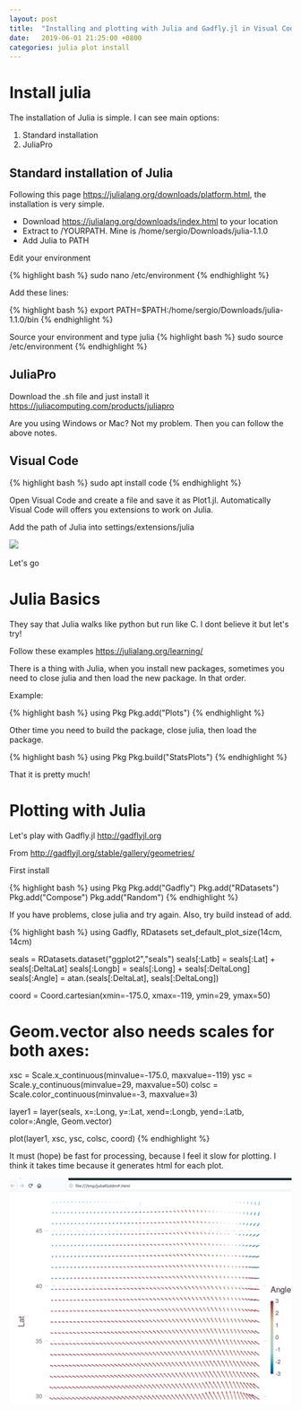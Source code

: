 ```yaml
---
layout: post
title:  "Installing and plotting with Julia and Gadfly.jl in Visual Code"
date:   2019-06-01 21:25:00 +0800
categories: julia plot install
---
```


# Install julia

The installation of Julia is simple. I can see main options:

1. Standard installation
2. JuliaPro

## Standard installation of Julia

Following this page https://julialang.org/downloads/platform.html, the 
installation is very simple. 
- Download https://julialang.org/downloads/index.html to your location
- Extract to /YOURPATH. Mine is /home/sergio/Downloads/julia-1.1.0
- Add Julia to PATH

Edit your environment

{% highlight bash %}
sudo nano /etc/environment
{% endhighlight %}

Add these lines:

{% highlight bash %}
export PATH=$PATH:/home/sergio/Downloads/julia-1.1.0/bin
{% endhighlight %}

Source your environment and type julia
{% highlight bash %}
sudo source /etc/environment
{% endhighlight %}

## JuliaPro

Download the .sh file and just install it
https://juliacomputing.com/products/juliapro

Are you using Windows or Mac? Not my problem.
Then you can follow the above notes.

## Visual Code

{% highlight bash %}
sudo apt install code
{% endhighlight %}

Open Visual Code and create a file and save it as Plot1.jl. Automatically
Visual Code will offers you extensions to work on Julia. 

Add the path of Julia into settings/extensions/julia

![](https://github.com/ibarraespinosa/superblog/blob/master/figures/vscode.png?raw=true)

Let's go

# Julia Basics

They say that Julia walks like python but run like C. I dont believe it but let's try!

Follow these examples https://julialang.org/learning/

There is a thing with Julia, when you install new packages, sometimes 
you need to close julia and then load the new package. In that order.

Example:

{% highlight bash %}
using Pkg
Pkg.add("Plots")
{% endhighlight %}


Other time you need to build the package, close julia, then load the 
package.

{% highlight bash %}
using Pkg
Pkg.build("StatsPlots")
{% endhighlight %}

That it is pretty much!

# Plotting with Julia

Let's play with Gadfly.jl http://gadflyjl.org 

From http://gadflyjl.org/stable/gallery/geometries/

First install

{% highlight bash %}
using Pkg
Pkg.add("Gadfly")
Pkg.add("RDatasets")
Pkg.add("Compose")
Pkg.add("Random")
{% endhighlight %}

If you have problems, close julia and try again. Also, try build instead 
of add.


{% highlight bash %}
using Gadfly, RDatasets
set_default_plot_size(14cm, 14cm)

seals = RDatasets.dataset("ggplot2","seals")
seals[:Latb] = seals[:Lat] + seals[:DeltaLat]
seals[:Longb] = seals[:Long] + seals[:DeltaLong]
seals[:Angle] = atan.(seals[:DeltaLat], seals[:DeltaLong])

coord = Coord.cartesian(xmin=-175.0, xmax=-119, ymin=29, ymax=50)
# Geom.vector also needs scales for both axes:
xsc  = Scale.x_continuous(minvalue=-175.0, maxvalue=-119)
ysc  = Scale.y_continuous(minvalue=29, maxvalue=50)
colsc = Scale.color_continuous(minvalue=-3, maxvalue=3)

layer1 = layer(seals, x=:Long, y=:Lat, xend=:Longb, yend=:Latb, color=:Angle,
               Geom.vector)

plot(layer1, xsc, ysc, colsc, coord)
{% endhighlight %}


It must (hope) be fast for processing, because I feel it slow for plotting.
I think it takes time because it generates html for each plot.

![](https://github.com/ibarraespinosa/superblog/blob/master/figures/gad1.png?raw=true)
